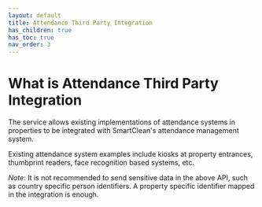 ```yaml
---
layout: default
title: Attendance Third Party Integration
has_children: true
has_toc: true
nav_order: 3
---
```


# What is Attendance Third Party Integration

The service allows existing implementations of attendance systems in properties to be integrated with SmartClean's attendance management system.

Existing attendance system examples include kiosks at property entrances, thumbprint readers, face recognition based systems, etc.

*Note*: It is not recommended to send sensitive data in the above API, such as country specific person identifiers.
A property specific identifier mapped in the integration is enough.
